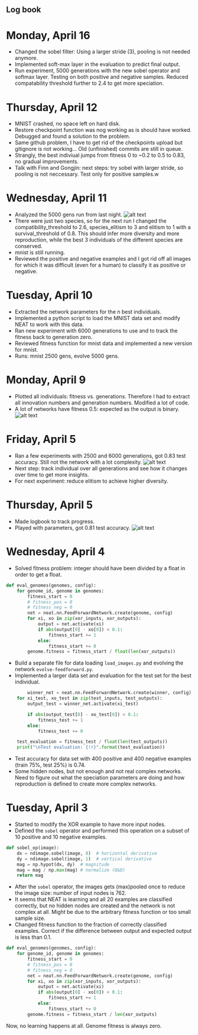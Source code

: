 ## Log book
# Monday, April 16
* Changed the sobel filter: Using a larger stride (3), pooling is not needed anymore.
* Implemented soft-max layer in the evaluation to predict final output.
* Run experiment, 5000 generations with the new sobel operator and softmax layer. Testing on both positive and negative samples. Reduced compatability threshold further to 2.4 to get more speciation. 

# Thursday, April 12
* MNIST crashed, no space left on hard disk. 
* Restore checkpoint function was nog working as is should have worked. Debugged and found a solution to the problem.
* Same github problem, I have to get rid of the checkpoints upload but gitignore is not working... Old (unfinished) commits are still in queue.
* Strangly, the best indiviual jumps from fitness 0 to ~0.2 to 0.5 to 0.83, no gradual improvements.
* Talk with Finn and Gongjin: next steps: try sobel with larger stride, so pooling is not neccessary. Test only for positive samples.w

# Wednesday, April 11
* Analyzed the 5000 gens run from last night.
![alt text](https://github.com/lucasdevries/object-NEAT/blob/master/images/indivduals-5000gens-11april.png?raw=true)
* There were just two species, so for the next run I changed the compatibility_threshold to 2.6, species_elitism to 3 and elitism to 1 with a survival_threshold of 0.8. This should infer more diversity and more reproduction, while the best 3 individuals of the different species are conserved.
* mnist is still running. 
* Reviewed the positive and negative examples and I got rid off all images for which it was difficult (even for a human) to classify it as positive or negative.

# Tuesday, April 10
* Extracted the network parameters for the n best individuals.
* Implemented a python script to load the MNIST data set and modify NEAT to work with this data.
* Ran new experiment with 6000 generations to use and to track the fitness back to generation zero. 
* Reviewed fitness function for mnist data and implemented a new version for mnist.
* Runs: mnist 2500 gens, evolve 5000 gens.


# Monday, April 9
* Plotted all individuals: fitness vs. generations. Therefore I had to extract all innovation numbers and generation numbers. Modified a lot of code. 
* A lot of networks have fitness 0.5: expected as the output is binary. 
![alt text](https://github.com/lucasdevries/object-NEAT/blob/master/images/individuals.png?raw=true)

# Friday, April 5
* Ran a few experiments with 2500 and 6000 generations, got 0.83 test accuracy. Still not the network with a lot complexity.
![alt text](https://github.com/lucasdevries/object-NEAT/blob/master/images/6000gens.png?raw=true)
* Next step: track individual over all generations and see how it changes over time to get more insights.
* For next experiment: reduce elitism to achieve higher diversity. 

# Thursday, April 5
* Made logbook to track progress. 
* Played with parameters, got 0.81 test accuracy. 
![alt text](https://github.com/lucasdevries/object-NEAT/blob/master/images/300gens.png?raw=true)



# Wednesday, April 4
* Solved fitness problem: integer should have been divided by a float in order to get a float.
```python
def eval_genomes(genomes, config):
    for genome_id, genome in genomes:
        fitness_start = 0
        # fitness_pos = 0
        # fitness_neg = 0
        net = neat.nn.FeedForwardNetwork.create(genome, config)
        for xi, xo in zip(xor_inputs, xor_outputs):
            output = net.activate(xi)
            if abs(output[0] - xo[0]) < 0.1:
                fitness_start += 1
            else:
                fitness_start += 0
        genome.fitness = fitness_start / float(len(xor_outputs))
```
* Build a separate file for data loading `load_images.py` and evolving the network `evolve-feedforward.py`.
* Implemented a larger data set and evaluation for the test set for the best individual.
````python
		winner_net = neat.nn.FeedForwardNetwork.create(winner, config)
    for xi_test, xo_test in zip(test_inputs, test_outputs):
        output_test = winner_net.activate(xi_test)

        if abs(output_test[0] - xo_test[0]) < 0.1:
            fitness_test += 1
        else:
            fitness_test += 0

    test_evaluation = fitness_test / float(len(test_outputs))
    print("\nTest evaluation: {!r}".format(test_evaluation))
````
* Test accuracy for data set with 400 positive and 400 negative examples (train 75%, test 25%) is 0.74.
* Some hidden nodes, but not enough and not real complex networks. Need to figure out what the speciation parameters are doing and how reproduction is defined to create more complex networks.

# Tuesday, April 3
* Started to modify the XOR example to have more input nodes.
* Defined the `sobel` operator and performed this operation on a subset of 10 positive and 10 negative examples.
```python
def sobel_op(image):
    dx = ndimage.sobel(image, 0)  # horizontal derivative
    dy = ndimage.sobel(image, 1)  # vertical derivative
    mag = np.hypot(dx, dy)  # magnitude
    mag = mag / np.max(mag) # normalize (Q&D)
    return mag
```
* After the `sobel` operator, the images gets (max)pooled once to reduce the image size: number of input nodes is 762.
* It seems that NEAT is learning and all 20 examples are classified correctly, but no hidden nodes are created and the network is not complex at all. Might be due to the arbitrary fitness function or too small sample size.
* Changed fitness function to the fraction of correctly classified  examples. Correct if the difference between output and expected output is less than 0.1.
```python
def eval_genomes(genomes, config):
    for genome_id, genome in genomes:
        fitness_start = 0
        # fitness_pos = 0
        # fitness_neg = 0
        net = neat.nn.FeedForwardNetwork.create(genome, config)
        for xi, xo in zip(xor_inputs, xor_outputs):
            output = net.activate(xi)
            if abs(output[0] - xo[0]) < 0.1:
                fitness_start += 1
            else:
                fitness_start += 0
        genome.fitness = fitness_start / len(xor_outputs)
```
Now, no learning happens at all. Genome fitness is always zero.
